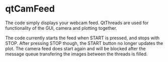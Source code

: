 # qtCamFeed
The code simply displays your webcam feed. 
QtThreads are used for functionality of the GUI, camera and plotting together. 

The code currently starts the feed when START is pressed, and stops with STOP. After pressing STOP though, the START button no longer updates the plot. The camera feed does start again and will be blocked after the message queue transfering the images between the threads is filled. 

